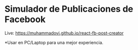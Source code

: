 # Simulador de Publicaciones de Facebook

Live: https://muhammadovi.github.io/react-fb-post-creator

\*Usar en PC/Laptop para una mejor experiencia.
